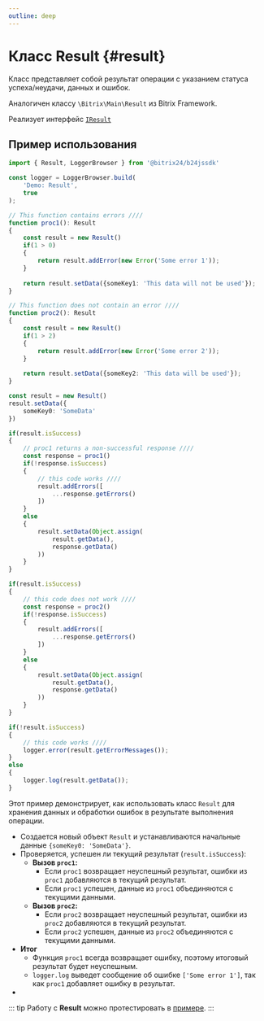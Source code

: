 ```yaml
---
outline: deep
---
```

# Класс Result {#result}
Класс представляет собой результат операции с указанием статуса успеха/неудачи, данных и ошибок.

Аналогичен классу `\Bitrix\Main\Result` из Bitrix Framework.

Реализует интерфейс [`IResult`](types-interface-iresult)

## Пример использования

```ts
import { Result, LoggerBrowser } from '@bitrix24/b24jssdk'

const logger = LoggerBrowser.build(
	'Demo: Result',
	true
);

// This function contains errors ////
function proc1(): Result
{
	const result = new Result()
	if(1 > 0)
	{
		return result.addError(new Error('Some error 1'));
	}
	
	return result.setData({someKey1: 'This data will not be used'});
}

// This function does not contain an error ////
function proc2(): Result
{
	const result = new Result()
	if(1 > 2)
	{
		return result.addError(new Error('Some error 2'));
	}
	
	return result.setData({someKey2: 'This data will be used'});
}

const result = new Result()
result.setData({
	someKey0: 'SomeData'
})

if(result.isSuccess)
{
	// proc1 returns a non-successful response ////
	const response = proc1()
	if(!response.isSuccess)
	{
		// this code works ////
		result.addErrors([
			...response.getErrors()
		])
	}
	else
	{
		result.setData(Object.assign(
			result.getData(),
			response.getData()
		))
	}
}

if(result.isSuccess)
{
	// this code does not work ////
	const response = proc2()
	if(!response.isSuccess)
	{
		result.addErrors([
			...response.getErrors()
		])
	}
	else
	{
		result.setData(Object.assign(
			result.getData(),
			response.getData()
		))
	}
}

if(!result.isSuccess)
{
	// this code works ////
	logger.error(result.getErrorMessages());
}
else
{
	logger.log(result.getData());
}
```

Этот пример демонстрирует, как использовать класс `Result` для хранения данных и обработки ошибок в результате выполнения операции.

- Создается новый объект `Result` и устанавливаются начальные данные `{someKey0: 'SomeData'}`.
- Проверяется, успешен ли текущий результат (`result.isSuccess`):
	- **Вызов `proc1`:**
      - Если `proc1` возвращает неуспешный результат, ошибки из `proc1` добавляются в текущий результат.
      - Если `proc1` успешен, данные из `proc1` объединяются с текущими данными.
	- **Вызов `proc2`:**
      - Если `proc2` возвращает неуспешный результат, ошибки из `proc2` добавляются в текущий результат.
      - Если `proc2` успешен, данные из `proc2` объединяются с текущими данными.
- **Итог**
  - Функция `proc1` всегда возвращает ошибку, поэтому итоговый результат будет неуспешным.
  - `logger.log` выведет сообщение об ошибке `['Some error 1']`, так как `proc1` добавляет ошибку в результат.
- 

::: tip
Работу с **Result** можно протестировать в [примере](https://github.com/bitrix24/b24sdk-examples/blob/main/js/02-nuxt-hook/pages/core/use-result.client.vue).
:::